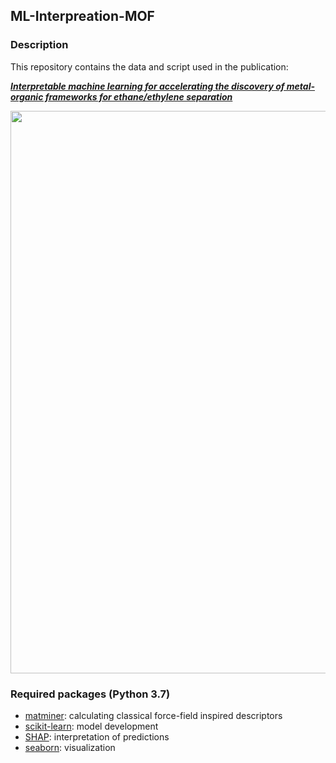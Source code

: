 ## ML-Interpreation-MOF

### Description

This repository contains the data and script used in the publication:

**_[Interpretable machine learning for accelerating the discovery of metal-organic frameworks for ethane/ethylene separation](https://doi.org/10.1016/j.cej.2022.136651)_**

<img src="https://repository-images.githubusercontent.com/509028386/90c15d12-eb29-400f-adf1-d773bb5dd3bb" width="900">

### Required packages (Python 3.7)
* [matminer](https://matminer.readthedocs.io/en/latest/): calculating classical force-field inspired descriptors 
* [scikit-learn](https://scikit-learn.org/stable/): model development
* [SHAP](https://shap.readthedocs.io/en/latest/index.html): interpretation of predictions
* [seaborn](https://seaborn.pydata.org/): visualization
